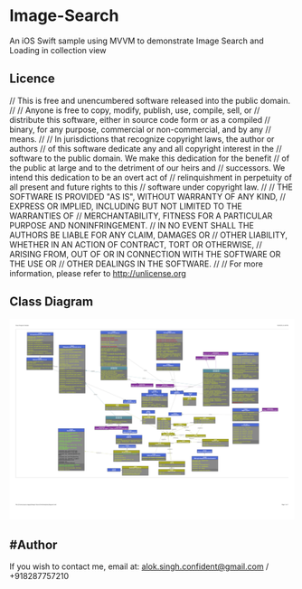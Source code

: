 # Image-Search

An iOS Swift sample using MVVM to demonstrate Image Search and Loading in collection view

## Licence
//  This is free and unencumbered software released into the public domain.
//
//  Anyone is free to copy, modify, publish, use, compile, sell, or
//  distribute this software, either in source code form or as a compiled
//  binary, for any purpose, commercial or non-commercial, and by any
//  means.
//
//  In jurisdictions that recognize copyright laws, the author or authors
//  of this software dedicate any and all copyright interest in the
//  software to the public domain. We make this dedication for the benefit
//  of the public at large and to the detriment of our heirs and
//  successors. We intend this dedication to be an overt act of
//  relinquishment in perpetuity of all present and future rights to this
//  software under copyright law.
//
//  THE SOFTWARE IS PROVIDED "AS IS", WITHOUT WARRANTY OF ANY KIND,
//  EXPRESS OR IMPLIED, INCLUDING BUT NOT LIMITED TO THE WARRANTIES OF
//  MERCHANTABILITY, FITNESS FOR A PARTICULAR PURPOSE AND NONINFRINGEMENT.
//  IN NO EVENT SHALL THE AUTHORS BE LIABLE FOR ANY CLAIM, DAMAGES OR
//  OTHER LIABILITY, WHETHER IN AN ACTION OF CONTRACT, TORT OR OTHERWISE,
//  ARISING FROM, OUT OF OR IN CONNECTION WITH THE SOFTWARE OR THE USE OR
//  OTHER DEALINGS IN THE SOFTWARE.
//
//  For more information, please refer to <http://unlicense.org>

## Class Diagram
[![Image Search CFD](https://github.com/aryansbtloe/Image-Search/blob/master/ClassDiagram.png)](https://github.com/aryansbtloe/Image-Search/blob/master/ClassDiagram.png)


#Author
---
If you wish to contact me, email at: alok.singh.confident@gmail.com / +918287757210
